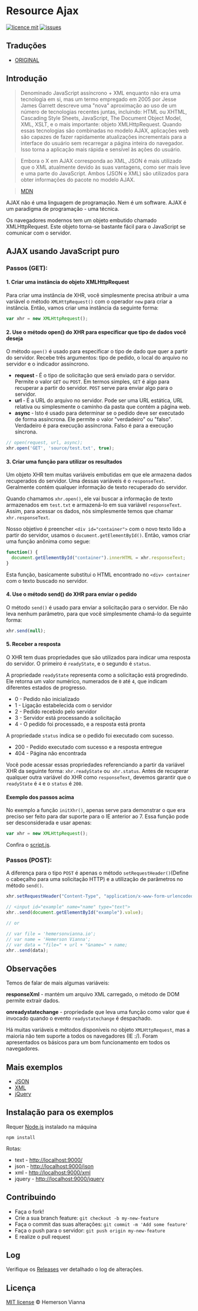 # Resource Ajax

[![licence mit](https://img.shields.io/badge/license-MIT-blue.svg?style=flat-square)](http://hemersonvianna.mit-license.org/)
[![issues](https://img.shields.io/github/issues/knowledge-solutions/knowledge-ajax.svg?style=flat-square)](https://github.com/knowledge-solutions/knowledge-ajax/issues)

## Traduções

* [ORIGINAL](https://github.com/knowledge-solutions/knowledge-ajax/)

## Introdução

> Denominado JavaScript assíncrono + XML enquanto não era uma tecnologia em si, mas um termo empregado em 2005 por Jesse James Garrett descreve uma "nova" aproximação ao uso de um número de tecnologias recentes juntas, incluindo: HTML ou XHTML, Cascading Style Sheets, JavaScript, The Document Object Model, XML, XSLT, e o mais importante: objeto XMLHttpRequest.
> Quando essas tecnologias são combinadas no modelo AJAX, aplicações web são capazes de fazer rapidamente atualizações incrementais para a interface do usuário sem recarregar a página inteira do navegador. Isso torna a aplicação mais rápida e sensível às ações do usuário.

> Embora o X em AJAX corresponda ao XML, JSON é mais utilizado que o XML atualmente devido às suas vantagens, como ser mais leve e uma parte do JavaScript. Ambos (JSON e XML) são utilizados ​​para obter informações do pacote no modelo AJAX.

> [MDN](https://developer.mozilla.org/pt-BR/docs/AJAX)


AJAX não é uma linguagem de programação. Nem é um software. AJAX é um paradigma de programação - uma técnica.

Os navegadores modernos tem um objeto embutido chamado XMLHttpRequest. Este objeto torna-se bastante fácil para o JavaScript se comunicar com o servidor.

## AJAX usando JavaScript puro

### Passos (GET): 
#### 1. Criar uma instância do objeto XMLHttpRequest

Para criar uma instância de XHR, você simplesmente precisa atribuir a uma variável o método `XMLHttpRequest()` com o operador `new` para criar a instância. Então, vamos criar uma instância da seguinte forma:

```javascript
var xhr = new XMLHttpRequest();
```

#### 2. Use o método open() do XHR para especificar que tipo de dados você deseja

O método `open()` é usado para especificar o tipo de dado que quer a partir do servidor. Recebe três argumentos: tipo de pedido, o local do arquivo no servidor e o indicador assíncrono.

 - **request** ‐ É o tipo de solicitação que será enviado para o servidor. Permite o valor `GET` ou `POST`. Em termos simples, `GET` é algo para recuperar a partir do servidor. `POST` serve para enviar algo para o servidor.
 - **url** ‐ É a URL do arquivo no servidor. Pode ser uma URL estática, URL relativa ou simplesmente o caminho da pasta que contém a página web.
 - **async** ‐ Isto é usado para determinar se o pedido deve ser executado de forma assíncrona. Ele permite o valor "verdadeiro" ou "falso". Verdadeiro é para execução assíncrona. Falso é para a execução síncrona.

```javascript
// open(request, url, async);
xhr.open('GET', 'source/test.txt', true);   
```

#### 3. Criar uma função para utilizar os resultados

Um objeto XHR tem muitas variáveis embutidas em que ele armazena dados recuperados do servidor. Uma dessas variáveis é o `responseText`. Geralmente contém qualquer informação de texto recuperado do servidor.

Quando chamamos `xhr.open()`, ele vai buscar a informação de texto armazenados em `test.txt` e armazená-lo em sua variável `responseText`. Assim, para acessar os dados, nós simplesmente temos que chamar `xhr.responseText`.

Nosso objetivo é preencher `<div id="container">` com o novo texto lido a partir do servidor, usamos o `document.getElementById()`. Então, vamos criar uma função anônima como segue:

```javascript
function() {
  document.getElementById("container").innerHTML = xhr.responseText;
}
```

Esta função, basicamente substitui o HTML encontrado no `<div> container` com o texto buscado no servidor.

#### 4. Use o método send() do XHR para enviar o pedido

O método `send()` é usado para enviar a solicitação para o servidor. Ele não leva nenhum parâmetro, para que você simplesmente chamá-lo da seguinte forma:

```javascript
xhr.send(null);
```

#### 5. Receber a resposta

O XHR tem duas propriedades que são utilizados para indicar uma resposta do servidor. O primeiro é `readyState`, e o segundo é `status`.

A propriedade `readyState` representa como a solicitação está progredindo. Ele retorna um valor numérico, numerados de `0` até `4`, que indicam diferentes estados de progresso.

 - 0 - Pedido não inicializado
 - 1 - Ligação estabelecida com o servidor
 - 2 - Pedido recebido pelo servidor
 - 3 - Servidor está processando a solicitação
 - 4 - O pedido foi processado, e a resposta está pronta

A propriedade `status` indica se o pedido foi executado com sucesso.

 - 200 - Pedido executado com sucesso e a resposta entregue
 - 404 - Página não encontrada

Você pode acessar essas propriedades referenciando a partir da variável XHR da seguinte forma: `xhr.readyState` ou` xhr.status`.
Antes de recuperar qualquer outra variável do XHR como `responseText`, devemos garantir que o `readyState` é `4` e o `status` é `200`.

#### Exemplo dos passos acima

No exemplo a função `initXhr()`, apenas serve para demonstrar o que era preciso ser feito para dar suporte para o IE anterior ao 7. Essa função pode ser desconsiderada e usar apenas:

```javascript
var xhr = new XMLHttpRequest();
```
 
Confira o [script.js](https://github.com/knowledge-solutions/knowledge-ajax/blob/master/source/script.js).

### Passos (POST):

A diferença para o tipo `POST` é apenas o método `setRequestHeader()`(Define o cabeçalho para uma solicitação HTTP) e a utilização de parâmetros no método `send()`.

```javascript
xhr.setRequestHeader("Content-Type", "application/x-www-form-urlencoded");

// <input id="example" name="name" type="text">
xhr..send(document.getElementById("example").value); 

// or

// var file = 'hemersonvianna.io';
// var name = 'Hemerson Vianna';
// var data = "file=" + url + "&name=" + name;
xhr..send(data); 
```

## Observações

Temos de falar de mais algumas variáveis:

**responseXml** - mantém um arquivo XML carregado, o método de DOM permite extrair dados.

**onreadystatechange** - propriedade que leva uma função como valor que é invocado quando o evento `readystatechange` é despachado.


Há muitas variáveis e métodos disponíveis no objeto `XMLHttpRequest`, mas a maioria não tem suporte a todos os navegadores (IE :/). Foram apresentados os básicos para um bom funcionamento em todos os navegadores.


## Mais exemplos

 - [JSON](https://github.com/knowledge-solutions/knowledge-ajax/blob/master/source/more-examples/json/)
 - [XML](https://github.com/knowledge-solutions/knowledge-ajax/blob/master/source/more-examples/xml/)
 - [jQuery](https://github.com/knowledge-solutions/knowledge-ajax/blob/master/source/more-examples/jquery/)

## Instalação para os exemplos

Requer [Node.js](https://nodejs.org/en/) instalado na máquina

```
npm install
```

Rotas:
- text - [http://localhost:9000/](http://localhost:9000/)
- json - [http://localhost:9000/json](http://localhost:9000/json)
- xml - [http://localhost:9000/xml](http://localhost:9000/xml) 
- jquery - [http://localhost:9000/jquery](http://localhost:9000/jquery)

## Contribuindo

- Faça o fork!
- Crie a sua branch feature: `git checkout -b my-new-feature`
- Faça o commit das suas alterações: `git commit -m 'Add some feature'`
- Faça o push para o servidor: `git push origin my-new-feature`
- E realize o pull request

## Log

Verifique os [Releases](https://github.com/knowledge-solutions/knowledge-ajax/releases) ver detalhado o log de alterações.

## Licença

[MIT license](http://hemersonvianna.mit-license.org/) © Hemerson Vianna
